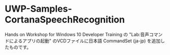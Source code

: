 # UWP-Samples-CortanaSpeechRecognition
Hands on Workshop for Windows 10 Developer Training の
"Lab:音声コマンドによるアプリの起動" のVCDファイルに日本語 CommandSet (ja-jp) を追加したものです。
